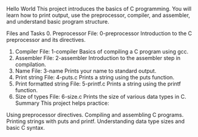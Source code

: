 Hello World
This project introduces the basics of C programming.
You will learn how to print output, use the preprocessor, compiler, and assembler, and understand basic program structure.

Files and Tasks
0. Preprocessor
File: 0-preprocessor
Introduction to the C preprocessor and its directives.
1. Compiler
File: 1-compiler
Basics of compiling a C program using gcc.
2. Assembler
File: 2-assembler
Introduction to the assembler step in compilation.
3. Name
File: 3-name
Prints your name to standard output.
4. Print string
File: 4-puts.c
Prints a string using the puts function.
5. Print formatted string
File: 5-printf.c
Prints a string using the printf function.
6. Size of types
File: 6-size.c
Prints the size of various data types in C.
Summary
This project helps practice:

Using preprocessor directives.
Compiling and assembling C programs.
Printing strings with puts and printf.
Understanding data type sizes and basic C syntax.

